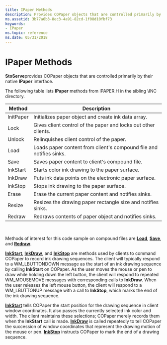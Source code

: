 ```yaml
---
title: IPaper Methods
description: Provides COPaper objects that are controlled primarily by their native IPaper interface.
ms.assetid: 3b77a6b3-8ec3-4a91-82cd-1f08d10fbf73
keywords:
- IPaper
ms.topic: reference
ms.date: 05/31/2018
---
```


# IPaper Methods

**StoServe**provides COPaper objects that are controlled primarily by their native **IPaper** interface.

The following table lists **IPaper** methods from IPAPER.H in the sibling \\INC directory.



| Method    | Description                                                         |
|-----------|---------------------------------------------------------------------|
| InitPaper | Initializes paper object and create ink data array.                 |
| Lock      | Gives client control of the paper and locks out other clients.      |
| Unlock    | Relinquishes client control of the paper.                           |
| Load      | Loads paper content from client's compound file and notifies sinks. |
| Save      | Saves paper content to client's compound file.                      |
| InkStart  | Starts color ink drawing to the paper surface.                      |
| InkDraw   | Puts ink data points on the electronic paper surface.               |
| InkStop   | Stops ink drawing to the paper surface.                             |
| Erase     | Erase the current paper content and notifies sinks.                 |
| Resize    | Resizes the drawing paper rectangle size and notifies sinks.        |
| Redraw    | Redraws contents of paper object and notifies sinks.                |



 

Methods of interest for this code sample on compound files are [**Load**](ipaper--load.md), [**Save**](ipaper--save.md), and [**Redraw**](ipaper--redraw.md).

[**InkStart**](inkstart-method.md), [**InkDraw**](inkdraw-method.md), and [**InkStop**](cguipaper-methods.md) are methods used by clients to command COPaper to record ink drawing sequences. The client will typically respond to a WM\_LBUTTONDOWN message as the start of an ink drawing sequence by calling **InkStart** on COPaper. As the user moves the mouse or pen to draw while holding down the left button, the client will respond to repeated WM\_MOUSEMOVE messages with corresponding calls to **InkDraw**. When the user releases the left mouse button, the client will respond to a WM\_LBUTTONUP message with a call to **InkStop**, which marks the end of the ink drawing sequence.

[**InkStart**](inkstart-method.md) tells COPaper the start position for the drawing sequence in client window coordinates. It also passes the currently selected ink color and width. The client maintains these selections; COPaper merely records them when the **InkStart** call is made. [**InkDraw**](inkdraw-method.md) is called repeatedly to tell COPaper the succession of window coordinates that represent the drawing motion of the mouse or pen. [**InkStop**](cguipaper-methods.md) instructs COPaper to mark the end of a drawing sequence.

 

 




